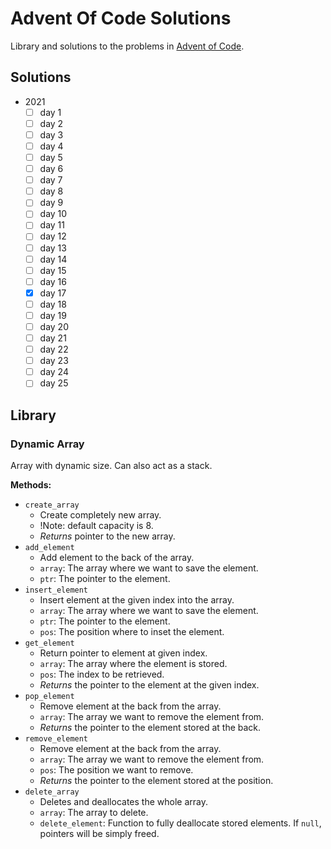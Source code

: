 # Advent Of Code Solutions
Library and solutions to the problems in [Advent of Code](adventofcode.com).

## Solutions

- 2021
  - [ ] day 1
  - [ ] day 2
  - [ ] day 3
  - [ ] day 4
  - [ ] day 5
  - [ ] day 6
  - [ ] day 7
  - [ ] day 8
  - [ ] day 9
  - [ ] day 10
  - [ ] day 11
  - [ ] day 12
  - [ ] day 13
  - [ ] day 14
  - [ ] day 15
  - [ ] day 16
  - [x] day 17
  - [ ] day 18
  - [ ] day 19
  - [ ] day 20
  - [ ] day 21
  - [ ] day 22
  - [ ] day 23
  - [ ] day 24
  - [ ] day 25

## Library

### Dynamic Array

  Array with dynamic size. Can also act as a stack.

  **Methods:**
  - `create_array`
    - Create completely new array.
    - !Note: default capacity is 8.
    - *Returns* pointer to the new array.
  - `add_element`
    - Add element to the back of the array.
    - `array`: The array where we want to save the element.
    - `ptr`:   The pointer to the element.
  - `insert_element`
    - Insert element at the given index into the array.
    - `array`: The array where we want to save the element.
    - `ptr`:   The pointer to the element.
    - `pos`:   The position where to inset the element.
  - `get_element`
    - Return pointer to element at given index.
    - `array`: The array where the element is stored.
    - `pos`:   The index to be retrieved.
    - *Returns* the pointer to the element at the given index.
  - `pop_element`
    - Remove element at the back from the array.
    - `array`: The array we want to remove the element from.
    - *Returns* the pointer to the element stored at the back.
  - `remove_element`
    - Remove element at the back from the array.
    - `array`: The array we want to remove the element from.
    - `pos`:   The position we want to remove.
    - *Returns* the pointer to the element stored at the position.
  - `delete_array`
    - Deletes and deallocates the whole array.
    - `array`:          The array to delete.
    - `delete_element`: Function to fully deallocate stored elements. If `null`, pointers will be simply freed.
